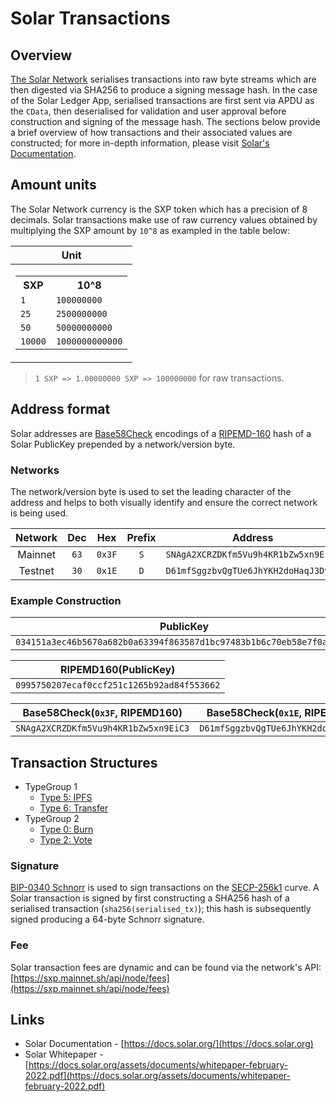 # Solar Transactions

## Overview

[The Solar Network](https://github.com/Solar-network/core) serialises transactions into raw byte streams which are then digested via SHA256 to produce a signing message hash. In the case of the Solar Ledger App, serialised transactions are first sent via APDU as the `CData`, then deserialised for validation and user approval before construction and signing of the message hash. The sections below provide a brief overview of how transactions and their associated values are constructed; for more in-depth information, please visit [Solar's Documentation](https://docs.solar.org).

## Amount units

The Solar Network currency is the SXP token which has a precision of 8 decimals. Solar transactions make use of raw currency values obtained by multiplying the SXP amount by `10^8` as exampled in the table below:

|                                                                                                                       Unit                                                                                                                        |
|:-------------------------------------------------------------------------------------------------------------------------------------------------------------------------------------------------------------------------------------------------:|
| <table><tr> <th>SXP</th> <th>10^8</th> </tr><tr> <td>`1`</td> <td>`100000000`</td> </tr><tr> <td>`25`</td> <td>`2500000000`</td> </tr><tr> <td>`50`</td> <td>`50000000000`</td> </tr><tr> <td>`10000`</td> <td>`1000000000000`</td> </tr></table> |

> `1 SXP => 1.00000000 SXP => 100000000` for raw transactions.

## Address format

Solar addresses are [Base58Check](https://en.bitcoin.it/wiki/Base58Check_encoding) encodings of a [RIPEMD-160](https://en.bitcoin.it/wiki/RIPEMD-160) hash of a Solar PublicKey prepended by a network/version byte.

### Networks

The network/version byte is used to set the leading character of the address and helps to both visually identify and ensure the correct network is being used.

| Network | Dec  |  Hex   | Prefix | Address                              |
|:-------:|:----:|:------:|:------:|--------------------------------------|
| Mainnet | `63` | `0x3F` |  `S`   | `SNAgA2XCRZDKfm5Vu9h4KR1bZw5xn9EiC3` |
| Testnet | `30` | `0x1E` |  `D`   | `D61mfSggzbvQgTUe6JhYKH2doHaqJ3Dyib` |

### Example Construction

<div align="center">

|                              PublicKey                               |
|:--------------------------------------------------------------------:|
| `034151a3ec46b5670a682b0a63394f863587d1bc97483b1b6c70eb58e7f0aed192` |

|            RIPEMD160(PublicKey)            |
|:------------------------------------------:|
| `0995750207ecaf0ccf251c1265b92ad84f553662` |

|    Base58Check(`0x3F`, RIPEMD160)    |    Base58Check(`0x1E`, RIPEMD160)    |
|:------------------------------------:|:------------------------------------:|
| `SNAgA2XCRZDKfm5Vu9h4KR1bZw5xn9EiC3` | `D61mfSggzbvQgTUe6JhYKH2doHaqJ3Dyib` |

</div>

## Transaction Structures

- TypeGroup 1
  - [Type 5: IPFS](./transactions/TG01_T05_IPFS.md)
  - [Type 6: Transfer](./transactions/TG01_T06_TRANSFER.md)
- TypeGroup 2
  - [Type 0: Burn](./transactions/TG02_T00_BURN.md)
  - [Type 2: Vote](./transactions/TG02_T02_VOTE.md)

### Signature

[BIP-0340 Schnorr](https://github.com/bitcoin/bips/blob/master/bip-0340.mediawiki) is used to sign transactions on the [SECP-256k1](https://www.secg.org/sec2-v2.pdf#subsubsection.2.4.1) curve.
A Solar transaction is signed by first constructing a SHA256 hash of a serialised transaction (`sha256(serialised_tx)`); this hash is subsequently signed producing a 64-byte Schnorr signature.

### Fee

Solar transaction fees are dynamic and can be found via the network's API: [https://sxp.mainnet.sh/api/node/fees](https://sxp.mainnet.sh/api/node/fees)

## Links

- Solar Documentation - [https://docs.solar.org/](https://docs.solar.org)
- Solar Whitepaper - [https://docs.solar.org/assets/documents/whitepaper-february-2022.pdf](https://docs.solar.org/assets/documents/whitepaper-february-2022.pdf)
